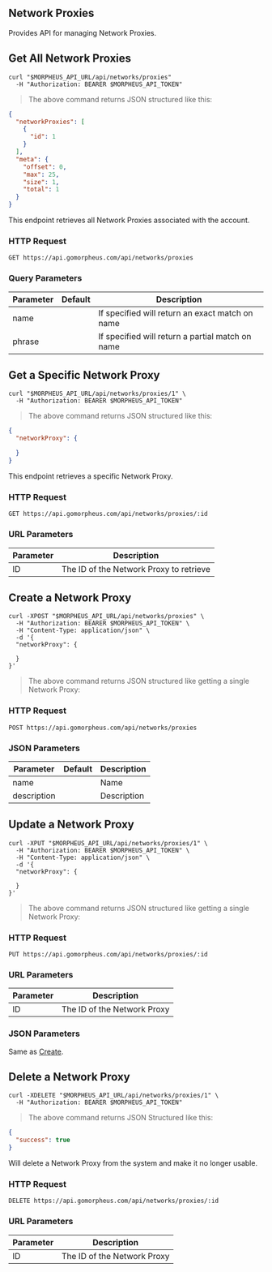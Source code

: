 ## Network Proxies

Provides API for managing Network Proxies.

## Get All Network Proxies

```shell
curl "$MORPHEUS_API_URL/api/networks/proxies"
  -H "Authorization: BEARER $MORPHEUS_API_TOKEN"
```

> The above command returns JSON structured like this:

```json
{
  "networkProxies": [
    {
      "id": 1
    }
  ],
  "meta": {
    "offset": 0,
    "max": 25,
    "size": 1,
    "total": 1
  }
}
```

This endpoint retrieves all Network Proxies associated with the account.

### HTTP Request

`GET https://api.gomorpheus.com/api/networks/proxies`

### Query Parameters

Parameter | Default | Description
--------- | ------- | -----------
name |  | If specified will return an exact match on name
phrase |  | If specified will return a partial match on name

## Get a Specific Network Proxy


```shell
curl "$MORPHEUS_API_URL/api/networks/proxies/1" \
  -H "Authorization: BEARER $MORPHEUS_API_TOKEN"
```

> The above command returns JSON structured like this:

```json
{
  "networkProxy": {

  }
}
```

This endpoint retrieves a specific Network Proxy.


### HTTP Request

`GET https://api.gomorpheus.com/api/networks/proxies/:id`

### URL Parameters

Parameter | Description
--------- | -----------
ID | The ID of the Network Proxy to retrieve


## Create a Network Proxy

```shell
curl -XPOST "$MORPHEUS_API_URL/api/networks/proxies" \
  -H "Authorization: BEARER $MORPHEUS_API_TOKEN" \
  -H "Content-Type: application/json" \
  -d '{
  "networkProxy": {
    
  }
}'
```

> The above command returns JSON structured like getting a single Network Proxy: 

### HTTP Request

`POST https://api.gomorpheus.com/api/networks/proxies`

### JSON Parameters

Parameter | Default | Description
--------- | ------- | -----------
name      |  | Name
description      |  | Description

## Update a Network Proxy

```shell
curl -XPUT "$MORPHEUS_API_URL/api/networks/proxies/1" \
  -H "Authorization: BEARER $MORPHEUS_API_TOKEN" \
  -H "Content-Type: application/json" \
  -d '{
  "networkProxy": {

  }
}'
```

> The above command returns JSON structured like getting a single Network Proxy: 

### HTTP Request

`PUT https://api.gomorpheus.com/api/networks/proxies/:id`

### URL Parameters

Parameter | Description
--------- | -----------
ID | The ID of the Network Proxy

### JSON Parameters

Same as [Create](#create-a-network).

## Delete a Network Proxy

```shell
curl -XDELETE "$MORPHEUS_API_URL/api/networks/proxies/1" \
  -H "Authorization: BEARER $MORPHEUS_API_TOKEN"
```

> The above command returns JSON Structured like this:

```json
{
  "success": true
}
```

Will delete a Network Proxy from the system and make it no longer usable.

### HTTP Request

`DELETE https://api.gomorpheus.com/api/networks/proxies/:id`

### URL Parameters

Parameter | Description
--------- | -----------
ID | The ID of the Network Proxy

